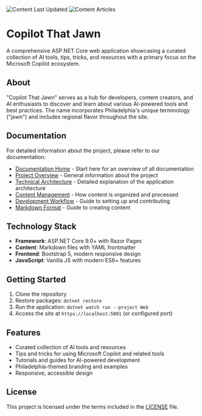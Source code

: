 ![Content Last Updated](https://img.shields.io/badge/Content%20Last%20Updated-2025--08--15-blue)
![Content Articles](https://img.shields.io/badge/Content%20Articles-30-green)
# Copilot That Jawn

A comprehensive ASP.NET Core web application showcasing a curated collection of AI tools, tips, tricks, and resources with a primary focus on the Microsoft Copilot ecosystem.

## About

"Copilot That Jawn" serves as a hub for developers, content creators, and AI enthusiasts to discover and learn about various AI-powered tools and best practices. The name incorporates Philadelphia's unique terminology ("jawn") and includes regional flavor throughout the site.

## Documentation

For detailed information about the project, please refer to our documentation:

- [Documentation Home](docs/README.md) - Start here for an overview of all documentation
- [Project Overview](docs/overview.md) - General information about the project
- [Technical Architecture](docs/technical-architecture.md) - Detailed explanation of the application architecture
- [Content Management](docs/content-management.md) - How content is organized and processed
- [Development Workflow](docs/development-workflow.md) - Guide to setting up and contributing
- [Markdown Format](docs/markdown-format.md) - Guide to creating content

## Technology Stack

- **Framework**: ASP.NET Core 9.0+ with Razor Pages
- **Content**: Markdown files with YAML frontmatter
- **Frontend**: Bootstrap 5, modern responsive design
- **JavaScript**: Vanilla JS with modern ES6+ features

## Getting Started

1. Clone the repository
2. Restore packages: `dotnet restore`
3. Run the application: `dotnet watch run --project Web`
4. Access the site at `https://localhost:5001` (or configured port)

## Features

- Curated collection of AI tools and resources
- Tips and tricks for using Microsoft Copilot and related tools
- Tutorials and guides for AI-powered development
- Philadelphia-themed branding and examples
- Responsive, accessible design

## License

This project is licensed under the terms included in the [LICENSE](LICENSE) file.
